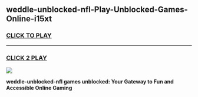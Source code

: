 
## weddle-unblocked-nfl-Play-Unblocked-Games-Online-i15xt
<h3>
<a href="https://premium76.site?title=weddle-unblocked-nfl&ref=25A">CLICK TO PLAY</a></h3>
<hr>

<h3>
<a href="https://premium76.site?title=weddle-unblocked-nfl&ref=25A">CLICK 2 PLAY</a>
  
</h3>

<a href="https://premium76.site?title=weddle-unblocked-nfl&ref=25A"><img src="https://clearcache.store/games.png"></a>


**weddle-unblocked-nfl games unblocked: Your Gateway to Fun and Accessible Online Gaming**
